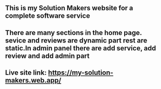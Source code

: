 ## This is my Solution Makers website for a complete software service

## There are many sections in the home page. sevice and reviews are dynamic part rest are static.In admin panel there are add service, add review and add admin part

## Live site link: https://my-solution-makers.web.app/
